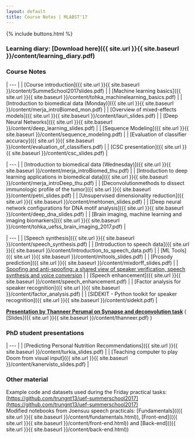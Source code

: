 ```yaml
---
layout: default
title: Course Notes | MLABST'17
---
```


{% include buttons.html %}

### Learning diary: [Download here]({{ site.url }}{{ site.baseurl }}/content/learning_diary.pdf)

### Course Notes

| --- |
| [Course introduction]({{ site.url }}{{ site.baseurl }}/content/SummeSchool2017slides.pdf) | 
| [Machine learning basics]({{ site.url }}{{ site.baseurl }}/content/tohka_machinelearning_basics.pdf) | 
| [Introduction to biomedical data (Monday)]({{ site.url }}{{ site.baseurl }}/content/merja_introBiomed_mon.pdf) | 
| [Overview of mixed-effects models]({{ site.url }}{{ site.baseurl }}/content/lauri_slides.pdf) | 
| [Deep Neural Networks]({{ site.url }}{{ site.baseurl }}/content/deep_learning_slides.pdf) | 
| [Sequence Modeling]({{ site.url }}{{ site.baseurl }}/content/sequence_modeling.pdf) | 
| [Evaluation of classifier accuracy]({{ site.url }}{{ site.baseurl }}/content/evaluation_of_classifiers.pdf) | 
| [CSC presentation]({{ site.url }}{{ site.baseurl }}/content/csc_slides.pdf) | 

| --- |
| [Introduction to biomedical data (Wednesday)]({{ site.url }}{{ site.baseurl }}/content/merja_introBiomed_thu.pdf) | 
| [Introduction to deep learning applications in biomedical data]({{ site.url }}{{ site.baseurl }}/content/merja_introDeep_thu.pdf) | 
| [Deconvolutionmethods to dissect immunologic profile of the tumor]({{ site.url }}{{ site.baseurl }}/content/petri_slides.pdf) | 
| [Unsupervised dimensionality reduction]({{ site.url }}{{ site.baseurl }}/content/mehtonen_slides.pdf) | 
| [Deep neural network configurations for DNA motif analysis]({{ site.url }}{{ site.baseurl }}/content/deep_dna_slides.pdf) | 
| [Brain imaging, machine learning and imaging biomarkers]({{ site.url }}{{ site.baseurl }}/content/tohka_uefss_brain_imaging_2017.pdf) | 

| --- |
| [Speech synthesis]({{ site.url }}{{ site.baseurl }}/content/speech_synthesis.pdf) | 
| [Introduction to speech data]({{ site.url }}{{ site.baseurl }}/content/Introduction_to_speech_data.pdf) | 
| [ML Tools]({{ site.url }}{{ site.baseurl }}/content/mltools_slides.pdf) | 
| [Prosody prediction]({{ site.url }}{{ site.baseurl }}/content/mixdorff_slides.pdf) | 
| [Spoofing and anti-spoofing: a shared view of speaker verification, speech synthesis and voice conversion](http://www.spoofingchallenge.org/apsipa/apsipa2015.pdf) | 
| [Speech enhancement]({{ site.url }}{{ site.baseurl }}/content/speech_enhancement.pdf) | 
| [Factor analysis for speaker recognition]({{ site.url }}{{ site.baseurl }}/content/factor_analysis.pdf) | 
| [SIDEKIT - Python toolkit for speaker recognition]({{ site.url }}{{ site.baseurl }}/content/sidekit.pdf) | 

[**Presentation by Thanneer Perumal on Synapse and deconvolution task**](http://cs.uef.fi/~anssk/thanneer_presentation.mp4) ( [Slides]({{ site.url }}{{ site.baseurl }}/content/thanneer.pdf) )

### PhD student presentations

| --- |
| [Predicting Personal Nutrition Recommendations]({{ site.url }}{{ site.baseurl }}/content/turkia_slides.pdf) | 
| [Teaching computer to play Doom from visual input]({{ site.url }}{{ site.baseurl }}/content/kanervisto_slides.pdf) | 

### Other material

Example code and datasets used during the Friday practical tasks: [https://github.com/trungnt13/uef-summerschool2017](https://github.com/trungnt13/uef-summerschool2017)<br>
Modified notebooks from Joensuu speech practicals: 
[Fundamentals](({{ site.url }}{{ site.baseurl }}/content/fundamentals.html)),
[Front-end](({{ site.url }}{{ site.baseurl }}/content/front-end.html))
 and [Back-end](({{ site.url }}{{ site.baseurl }}/content/back-end.html))
    